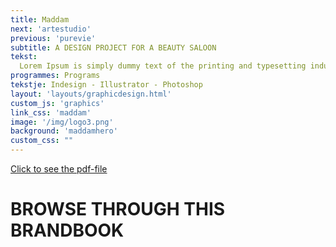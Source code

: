 ```yaml
---
title: Maddam
next: 'artestudio'
previous: 'purevie'
subtitle: A DESIGN PROJECT FOR A BEAUTY SALOON
tekst:
  Lorem Ipsum is simply dummy text of the printing and typesetting industry. Lorem Ipsum has been the industry's standard dummy text ever since the 1500s, when an unknown printer took a galley of type and scrambled it to make a type specimen book. It has survived not only five centuries, but also the leap into electronic typesetting, remaining essentially unchanged.
programmes: Programs
tekstje: Indesign - Illustrator - Photoshop
layout: 'layouts/graphicdesign.html'
custom_js: 'graphics'
link_css: 'maddam'
image: '/img/logo3.png'
background: 'maddamhero'
custom_css: ""
---
```


<a class="pdf" href="/img/maddam.pdf" download>Click to see the pdf-file</a>

<div class="bookWrapper">
	<div class="bookBg">
		<div class="pageBg">
      <h1 class="intro">BROWSE THROUGH THIS BRANDBOOK</h1>
			<div class="pageWrapper">
        <div id="page24" class="page">
          <div class="pageFace front">
            <div class="pageFoldRight"></div>
          </div>
          <div class="pageFace back">
            <div class="pageFoldLeft"></div>
          </div>
        </div>
        <div id="page23" class="page">
          <div class="pageFace front">
            <div class="pageFoldRight"></div>
          </div>
          <div class="pageFace back">
            <div class="pageFoldLeft"></div>
           </div>
        </div>
        <div id="page22" class="page">
  				<div class="pageFace front">
  					<div class="pageFoldRight"></div>
  				</div>
  				<div class="pageFace back">
  					<div class="pageFoldLeft"></div>
  				</div>
  			</div>
      		<div id="page21" class="page">
      			<div class="pageFace front">
      				<div class="pageFoldRight"></div>
      			</div>
      			<div class="pageFace back">
      				<div class="pageFoldLeft"></div>
      			</div>
      		</div>
      		<div id="page20" class="page">
      			<div class="pageFace front">
      				<div class="pageFoldRight"></div>
      			</div>
      			<div class="pageFace back">
      				<div class="pageFoldLeft"></div>
      	     </div>
          </div>
          <div id="page19" class="page">
            <div class="pageFace front">
              <div class="pageFoldRight"></div>
            </div>
            <div class="pageFace back">
              <div class="pageFoldLeft"></div>
            </div>
          </div>
          <div id="page18" class="page">
            <div class="pageFace front">
              <div class="pageFoldRight"></div>
            </div>
            <div class="pageFace back">
              <div class="pageFoldLeft"></div>
            </div>
          </div>
          <div id="page17" class="page">
            <div class="pageFace front">
              <div class="pageFoldRight"></div>
            </div>
            <div class="pageFace back">
              <div class="pageFoldLeft"></div>
            </div>
          </div>
          <div id="page16" class="page">
            <div class="pageFace front">
              <div class="pageFoldRight"></div>
            </div>
            <div class="pageFace back">
              <div class="pageFoldLeft"></div>
             </div>
           </div>
          <div id="page15" class="page">
            <div class="pageFace front">
              <div class="pageFoldRight"></div>
            </div>
            <div class="pageFace back">
              <div class="pageFoldLeft"></div>
            </div>
          </div>
          <div id="page14" class="page">
            <div class="pageFace front">
              <div class="pageFoldRight"></div>
            </div>
            <div class="pageFace back">
              <div class="pageFoldLeft"></div>
             </div>
           </div>
            <div id="page13" class="page">
      				<div class="pageFace front">
      					<div class="pageFoldRight"></div>
      				</div>
      				<div class="pageFace back">
      					<div class="pageFoldLeft"></div>
      				</div>
      			</div>
        		<div id="page11" class="page">
        			<div class="pageFace front">
        				<div class="pageFoldRight"></div>
        			</div>
        			<div class="pageFace back">
        				<div class="pageFoldLeft"></div>
        			</div>
        		</div>
        		<div id="page10" class="page">
        			<div class="pageFace front">
        				<div class="pageFoldRight"></div>
        			</div>
        			<div class="pageFace back">
        				<div class="pageFoldLeft"></div>
        	     </div>
             </div>
            <div id="page9" class="page">
      				<div class="pageFace front">
      					<div class="pageFoldRight"></div>
      				</div>
      				<div class="pageFace back">
      					<div class="pageFoldLeft"></div>
      				</div>
	           </div>
      			<div id="page8" class="page">
      				<div class="pageFace front">
      					<div class="pageFoldRight"></div>
      				</div>
      				<div class="pageFace back">
      					<div class="pageFoldLeft"></div>
      				</div>
      			</div>
      			<div id="page7" class="page">
      				<div class="pageFace front">
      					<div class="pageFoldRight"></div>
      				</div>
      				<div class="pageFace back">
      					<div class="pageFoldLeft"></div>
      		     </div>
             </div>
            <div id="page6" class="page">
      				<div class="pageFace front">
      					<div class="pageFoldRight"></div>
      				</div>
      				<div class="pageFace back">
      					<div class="pageFoldLeft"></div>
      				</div>
      			</div>
      			<div id="page5" class="page">
      				<div class="pageFace front">
      					<div class="pageFoldRight"></div>
      				</div>
      				<div class="pageFace back">
      					<div class="pageFoldLeft"></div>
      				</div>
      			</div>
      			<div id="page4" class="page">
      				<div class="pageFace front">
      					<div class="pageFoldRight"></div>
      				</div>
      				<div class="pageFace back">
      					<div class="pageFoldLeft"></div>
      		     </div>
             </div>
      				<div id="page3" class="page">
      					<div class="pageFace front">
      						<div class="pageFoldRight"></div>
      					</div>
      					<div class="pageFace back">
      						<div class="pageFoldLeft"></div>
      					</div>
      				</div>
      				<div id="page2" class="page">
      					<div class="pageFace front">
      						<div class="pageFoldRight"></div>
      					</div>
      					<div class="pageFace back">
      						<div class="pageFoldLeft"></div>
      					</div>
      				</div>
      				<div id="page1" class="page">
      					<div class="pageFace front">
      						<div class="pageFoldRight"></div>
      					</div>
      					<div class="pageFace back">
      						<div class="pageFoldLeft"></div>
      					</div>
      				</div>
	         </div>
       </div>
